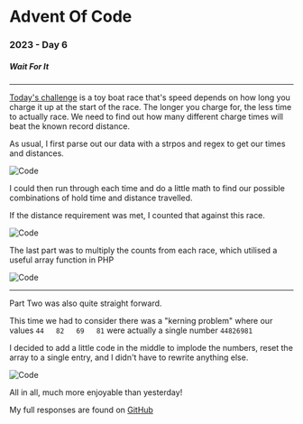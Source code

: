 # Advent Of Code

### 2023 - Day 6

##### Wait For It

---

[Today's challenge](https://adventofcode.com/2023/day/6) is a toy boat race that's speed depends on how long you charge it up at the start of the race.
The longer you charge for, the less time to actually race. We need to find out how many different charge times will beat the known record distance.

As usual, I first parse out our data with a strpos and regex to get our times and distances.

![Code](https://stuff.yaf.ai/Uploads/adventofcode-2023-day-6-part-1-figure-1.png)

I could then run through each time and do a little math to find our possible combinations of hold time and distance travelled.

If the distance requirement was met, I counted that against this race.

![Code](https://stuff.yaf.ai/Uploads/adventofcode-2023-day-6-part-1-figure-2.png)

The last part was to multiply the counts from each race, which utilised a useful array function in PHP

![Code](https://stuff.yaf.ai/Uploads/adventofcode-2023-day-6-part-1-figure-3.png)

---

Part Two was also quite straight forward.

This time we had to consider there was a "kerning problem" where our values `44   82   69   81` were actually a single number `44826981`

I decided to add a little code in the middle to implode the numbers, reset the array to a single entry, and I didn't have to rewrite anything else.

![Code](https://stuff.yaf.ai/Uploads/adventofcode-2023-day-6-part-2-figure-1.png)

All in all, much more enjoyable than yesterday!

My full responses are found on [GitHub](https://github.com/benyafai/adventofcode/tree/main/2023/06)